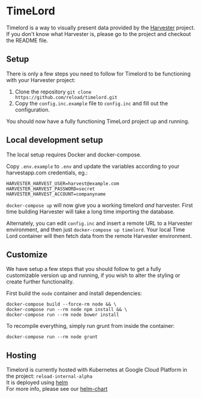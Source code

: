 # TimeLord

Timelord is a way to visually present data provided by the [Harvester](https://github.com/reload/harvester "Harvester") project. If you don't know what Harvester is, please go to the project and checkout the README file.

## Setup

There is only a few steps you need to follow for Timelord to be functioning with your Harvester project:

1. Clone the repository `git clone https://github.com/reload/timelord.git`
2. Copy the `config.inc.example` file to `config.inc` and fill out the configuration.

You should now have a fully functioning TimeLord project up and running.

## Local development setup

The local setup requires Docker and docker-compose.

Copy `.env.example` to `.env` and update the variables according to your harvestapp.com credentials, eg.:

```
HARVESTER_HARVEST_USER=harvest@example.com
HARVESTER_HARVEST_PASSWORD=secret
HARVESTER_HARVEST_ACCOUNT=companyname
```

`docker-compose up` will now give you a working timelord _and_ harvester. First time building Harvester will take a long time importing the database.

Alternately, you can edit `config.inc` and insert a remote URL to a Harvester environment, and then just `docker-compose up timelord`. Your local Time Lord container will then fetch data from the remote Harvester environment.

## Customize

We have setup a few steps that you should follow to get a fully customizable version up and running, if you wish to alter the styling or create further functionality.

First build the `node` container and install dependencies:

```
docker-compose build --force-rm node && \
docker-compose run --rm node npm install && \
docker-compose run --rm node bower install
```

To recompile everything, simply run grunt from inside the container:

```
docker-compose run --rm node grunt
```

## Hosting
Timelord is currently hosted with Kubernetes at Google Cloud Platform in the project: `reload-internal-alpha` <br/>
It is deployed using [helm](https://helm.sh/docs/topics/charts/) <br/>
For more info, please see our [helm-chart](./helm-chart)

